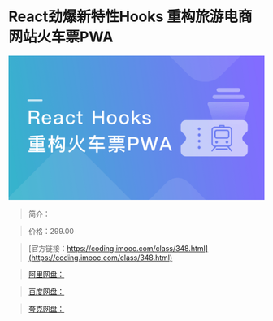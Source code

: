 # React劲爆新特性Hooks 重构旅游电商网站火车票PWA

![img](../../assets/5fce0887095d46bb05400304.png)

> 简介：

> 价格：299.00

> [官方链接：https://coding.imooc.com/class/348.html](https://coding.imooc.com/class/348.html)

> [阿里网盘：]()

> [百度网盘：]()

> [夸克网盘：]()
